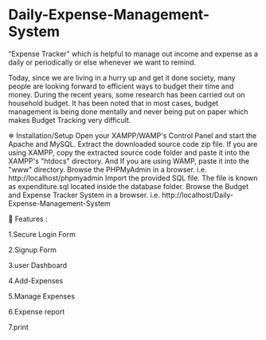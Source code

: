 # Daily-Expense-Management-System
“Expense Tracker” which is helpful to manage out income and expense as a daily or periodically or else whenever we want to remind.

Today, since we are living in a hurry up and get it done society, many people are looking forward to efficient ways to budget their time and money. During the recent years, some research has been carried out on household budget. It has been noted that in most cases, budget management is being done mentally and never being put on paper which makes Budget Tracking very difficult.

✵ Installation/Setup
Open your XAMPP/WAMP's Control Panel and start the Apache and MySQL.
Extract the downloaded source code zip file.
If you are using XAMPP, copy the extracted source code folder and paste it into the XAMPP's "htdocs" directory. And If you are using WAMP, paste it into the "www" directory.
Browse the PHPMyAdmin in a browser. i.e. http://localhost/phpmyadmin
Import the provided SQL file. The file is known as expenditure.sql located inside the database folder.
Browse the Budget and Expense Tracker System in a browser. i.e. http://localhost/Daily-Expense-Management-System

💫 Features :

1.Secure Login Form

2.Signup Form

3.user Dashboard

4.Add-Expenses

5.Manage Expenses

6.Expense report

7.print
